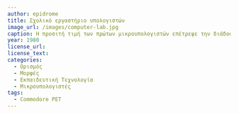 ```yaml
---
author: epidrome
title: Σχολικό εργαστήριο υπολογιστών 
image_url: /images/computer-lab.jpg
caption: Η προσιτή τιμή των πρώτων μικρουπολογιστών επέτρεψε την διάδοση τους σε πολλά σπίτια, αλλά και σχολεία, όπου δημιουργήθηκε ένας διακριτός χώρος για τις εκπαιδευτικές δραστηριότητες που γίνονταν μαζί με τον υπολογιστή. Η έννοια του εργαστηρίου υπολογιστών διατηρεί ακόμη και στην σύγχρονη εποχή των προσωπικών φορητών υπολογιστών την αξία της, αφού υπάρχουν μορφές υπολογιστές, όπου κάποιοι δεν θέλουν ή δεν μπορούν να έχουν πρόσβαση. 
year: 1980 
license_url: 
license_text: 
categories:
  - Ορισμός
  - Μορφές
  - Εκπαιδευτική Τεχνολογία
  - Μικρουπολογιστές
tags:
  - Commodore PET 
---
```

